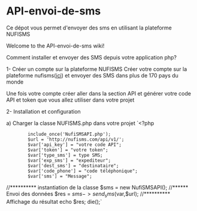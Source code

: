 # API-envoi-de-sms
Ce dépot vous permet d'envoyer des sms en utilisant la plateforme NUFISMS

Welcome to the API-envoi-de-sms wiki!

Comment installer et envoyer des SMS depuis votre application php?

1- Créer un compte sur la plateforme NUFISMS
Créer votre compte sur la plateforme nufisms([ici](https://nufisms.com)) et envoyer des SMS dans plus de 170 pays du monde

Une fois votre compte créer aller dans la section API et générer votre code API et token que vous allez utiliser dans votre projet

2- Installation et configuration

a) Charger la classe NUFISMS.php dans votre projet 
`<?php

            include_once('NufiSMSAPI.php');
            $url = 'http://nufisms.com/api/v1/';
            $var['api_key'] = "votre code API";
            $var['token'] = "votre token";
            $var['type_sms'] = type SMS; 
            $var['exp_sms'] = "expediteur";
            $var['dest_sms'] = "destinataire";
            $var['code_phone'] = "code téléphonique";
            $var['sms'] = "Message";
//********** instantiation de la classe $sms = new NufiSMSAPI();
//****** Envoi des données $res = $sms->send_sms($var,$url); 
//********** Affichage du résultat 
echo $res; die();`
